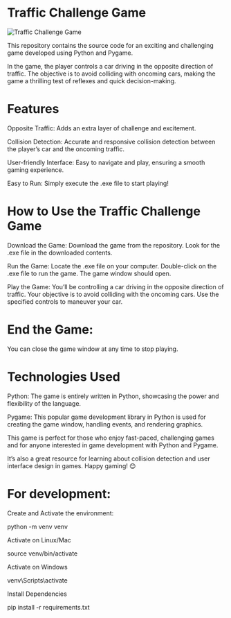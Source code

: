 # Traffic Challenge Game

![Traffic Challenge Game](images/gameplay.gif)

This repository contains the source code for an exciting and challenging game developed using Python and Pygame. 

In the game, the player controls a car driving in the opposite direction of traffic. The objective is to avoid colliding with oncoming cars, making the game a thrilling test of reflexes and quick decision-making.



# Features


Opposite Traffic: Adds an extra layer of challenge and excitement.

Collision Detection: Accurate and responsive collision detection between the player’s car and the oncoming traffic.

User-friendly Interface: Easy to navigate and play, ensuring a smooth gaming experience.

Easy to Run: Simply execute the .exe file to start playing!


# How to Use the Traffic Challenge Game


Download the Game: Download the game from the repository. Look for the .exe file in the downloaded contents.

Run the Game: Locate the .exe file on your computer. Double-click on the .exe file to run the game. The game window should open.

Play the Game: You’ll be controlling a car driving in the opposite direction of traffic. Your objective is to avoid colliding with the oncoming cars. Use the specified controls to maneuver your car.

# End the Game: 

You can close the game window at any time to stop playing.


# Technologies Used


Python: The game is entirely written in Python, showcasing the power and flexibility of the language.

Pygame: This popular game development library in Python is used for creating the game window, handling events, and rendering graphics.

This game is perfect for those who enjoy fast-paced, challenging games and for anyone interested in game development with Python and Pygame. 

It’s also a great resource for learning about collision detection and user interface design in games. Happy gaming! 😊

# For development:

 Create and Activate the environment:


python -m venv venv   


 Activate on Linux/Mac


source venv/bin/activate 


  Activate on Windows


venv\Scripts\activate      



 Install Dependencies

pip install -r requirements.txt